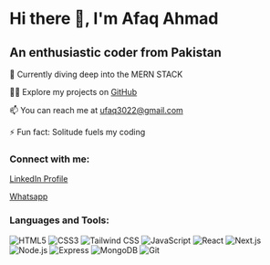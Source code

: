 # Hi there 👋, I'm Afaq Ahmad
## An enthusiastic coder from Pakistan

🌱 Currently diving deep into the MERN STACK

👨‍💻 Explore my projects on [GitHub](https://github.com/Afaq-302)

📫 You can reach me at [ufaq3022@gmail.com](ufaq3022@gmail.com)

⚡ Fun fact: Solitude fuels my coding

### Connect with me:
[LinkedIn Profile](https://www.linkedin.com/in/afaqy/)

[Whatsapp](wa.me/+923129113445)


### Languages and Tools:
![HTML5](https://img.shields.io/badge/-HTML5-black?style=flat-square&logo=html5)
![CSS3](https://img.shields.io/badge/-CSS3-black?style=flat-square&logo=css3)
![Tailwind CSS](https://img.shields.io/badge/-Tailwind%20CSS-black?style=flat-square&logo=tailwind-css)
![JavaScript](https://img.shields.io/badge/-JavaScript-black?style=flat-square&logo=javascript)
![React](https://img.shields.io/badge/-React-black?style=flat-square&logo=react)
![Next.js](https://img.shields.io/badge/-Next.js-black?style=flat-square&logo=next.js)
![Node.js](https://img.shields.io/badge/-Node.js-black?style=flat-square&logo=node.js)
![Express](https://img.shields.io/badge/-Express-black?style=flat-square&logo=express)
![MongoDB](https://img.shields.io/badge/-MongoDB-black?style=flat-square&logo=mongodb)
![Git](https://img.shields.io/badge/-Git-black?style=flat-square&logo=git)
